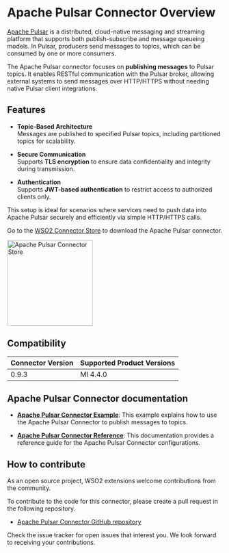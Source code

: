 # Apache Pulsar Connector Overview

[Apache Pulsar](https://pulsar.apache.org/docs/) is a distributed, cloud-native messaging and streaming platform that supports both publish-subscribe and message queueing models. In Pulsar, producers send messages to topics, which can be consumed by one or more consumers.

The Apache Pulsar connector focuses on **publishing messages** to Pulsar topics. It enables RESTful communication with the Pulsar broker, allowing external systems to send messages over HTTP/HTTPS without needing native Pulsar client integrations.

## Features

- **Topic-Based Architecture**  
  Messages are published to specified Pulsar topics, including partitioned topics for scalability.

- **Secure Communication**  
  Supports **TLS encryption** to ensure data confidentiality and integrity during transmission.

- **Authentication**  
  Supports **JWT-based authentication** to restrict access to authorized clients only.

This setup is ideal for scenarios where services need to push data into Apache Pulsar securely and efficiently via simple HTTP/HTTPS calls.

Go to the <a target="_blank" href="https://store.wso2.com/connector/mi-connector-pulsar">WSO2 Connector Store</a> to download the Apache Pulsar connector.

<img src="{{base_path}}/assets/img/integrate/connectors/pulsar/Apache-Pulsar-Connector-02.png" title="Apache Pulsar Connector Store" width="200" alt="Apache Pulsar Connector Store"/>

## Compatibility

| Connector Version | Supported Product Versions |
|-------------------|----------------------------|
| 0.9.3             | MI 4.4.0                   |

## Apache Pulsar Connector documentation

* **[Apache Pulsar Connector Example]({{base_path}}/reference/connectors/pulsar-connector/pulsar-connector-example/)**: This example explains how to use the Apache Pulsar Connector to publish messages to topics.

* **[Apache Pulsar Connector Reference]({{base_path}}/reference/connectors/pulsar-connector/pulsar-connector-reference/)**: This documentation provides a reference guide for the Apache Pulsar Connector configurations.

## How to contribute

As an open source project, WSO2 extensions welcome contributions from the community.

To contribute to the code for this connector, please create a pull request in the following repository.

* [Apache Pulsar Connector GitHub repository](https://github.com/wso2-extensions/mi-connector-pulsar)

Check the issue tracker for open issues that interest you. We look forward to receiving your contributions.
